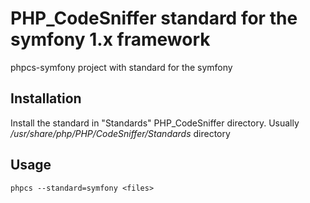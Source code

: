 # PHP_CodeSniffer standard for the symfony 1.x framework

phpcs-symfony project with standard for the symfony

## Installation

Install the standard in "Standards" PHP_CodeSniffer directory.
Usually _/usr/share/php/PHP/CodeSniffer/Standards_ directory

## Usage

    phpcs --standard=symfony <files>
